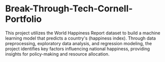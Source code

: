 # Break-Through-Tech-Cornell-Portfolio
This project utilizes the World Happiness Report dataset to build a machine learning model that predicts a country's (happiness index). Through data preprocessing, exploratory data analysis, and regression modeling, the project identifies key factors influencing national happiness, providing insights for policy-making and resource allocation.
